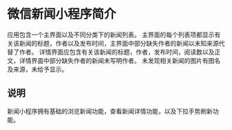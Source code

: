 # 微信新闻小程序简介

应用包含一个主界面以及不同分类下的新闻列表。
主界面的每个列表项都显示有关该新闻的标题，作者以及发布时间，主界面中部分缺失作者的新闻以未知来源代替了作者。
详情界面应包含有关该新闻的标题，作者，发布时间，阅读数以及正文，详情界面中部分缺失作者的新闻未写明作者。
未发现相关新闻的图片有图名及来源，未给予显示。

## 说明

新闻小程序拥有基础的浏览新闻功能，查看新闻详情功能，以及下拉手势刷新功能。
